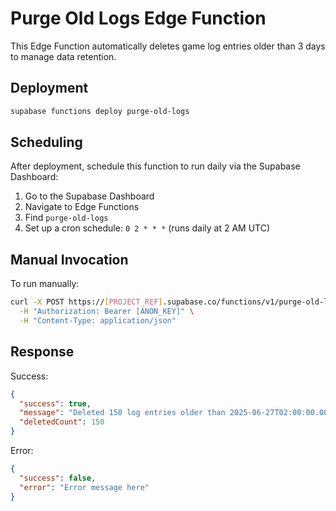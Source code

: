 # Purge Old Logs Edge Function

This Edge Function automatically deletes game log entries older than 3 days to manage data retention.

## Deployment

```bash
supabase functions deploy purge-old-logs
```

## Scheduling

After deployment, schedule this function to run daily via the Supabase Dashboard:

1. Go to the Supabase Dashboard
2. Navigate to Edge Functions
3. Find `purge-old-logs`
4. Set up a cron schedule: `0 2 * * *` (runs daily at 2 AM UTC)

## Manual Invocation

To run manually:

```bash
curl -X POST https://[PROJECT_REF].supabase.co/functions/v1/purge-old-logs \
  -H "Authorization: Bearer [ANON_KEY]" \
  -H "Content-Type: application/json"
```

## Response

Success:
```json
{
  "success": true,
  "message": "Deleted 150 log entries older than 2025-06-27T02:00:00.000Z",
  "deletedCount": 150
}
```

Error:
```json
{
  "success": false,
  "error": "Error message here"
}
```